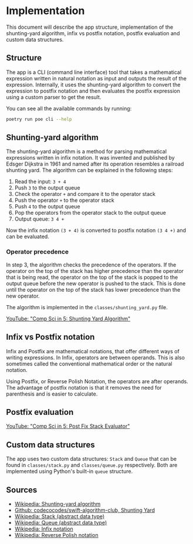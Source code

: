 # Implementation

This document will describe the app structure, implementation of the shunting-yard algorithm, infix vs postfix notation, postfix evaluation and custom data structures.

## Structure

The app is a CLI (command line interface) tool that takes a mathematical expression written in natural notation as input and outputs the result of the expression. Internally, it uses the shunting-yard algorithm to convert the expression to postfix notation and then evaluates the postfix expression using a custom parser to get the result.

You can see all the available commands by running:

```bash
poetry run poe cli --help
```

## Shunting-yard algorithm

The shunting-yard algorithm is a method for parsing mathematical expressions written in infix notation. It was invented and published by Edsger Dijkstra in 1961 and named after its operation resembles a railroad shunting yard. The algorithm can be explained in the following steps:

1. Read the input: `3 + 4`
2. Push `3` to the output queue
3. Check the operator `+` and compare it to the operator stack
4. Push the operator `+` to the operator stack
5. Push `4` to the output queue
6. Pop the operators from the operator stack to the output queue
7. Output queue: `3 4 +`

Now the infix notation `(3 + 4)` is converted to postfix notation `(3 4 +)` and can be evaluated.

### Operator precedence

In step 3, the algorithm checks the precedence of the operators. If the operator on the top of the stack has higher precedence than the operator that is being read, the operator on the top of the stack is popped to the output queue before the new operator is pushed to the stack. This is done until the operator on the top of the stack has lower precedence than the new operator.

The algorithm is implemented in the `classes/shunting_yard.py` file.

[YouTube: "Comp Sci in 5: Shunting Yard Algorithm"](https://www.youtube.com/watch?v=Wz85Hiwi5MY)

## Infix vs Postfix notation

Infix and Postfix are mathematical notations, that offer different ways of writing expressions. In Infix, operators are between operands. This is also sometimes called the conventional mathematical order or the natural notation.

Using Postfix, or Reverse Polish Notation, the operators are after operands. The advantage of postfix notation is that it removes the need for parenthesis and is easier to calculate.

## Postfix evaluation

[YouTube: "Comp Sci in 5: Post Fix Stack Evaluator"](https://www.youtube.com/watch?v=bebqXO8H4eA)

## Custom data structures

The app uses two custom data structures: `Stack` and `Queue` that can be found in `classes/stack.py` and `classes/queue.py` respectively. Both are implemented using Python's built-in `queue` structure.

## Sources

- [Wikipedia: Shunting-yard algorithm](https://en.wikipedia.org/wiki/Shunting-yard_algorithm)
- [Github: codecocodes/swift-algorithm-club, Shunting Yard](https://aquarchitect.github.io/swift-algorithm-club/Shunting%20Yard/)
- [Wikipedia: Stack (abstract data type)](<https://en.wikipedia.org/wiki/Stack_(abstract_data_type)>)
- [Wikipedia: Queue (abstract data type)](<https://en.wikipedia.org/wiki/Queue_(abstract_data_type)>)
- [Wikipedia: Infix notation](https://en.wikipedia.org/wiki/Infix_notation)
- [Wikipedia: Reverse Polish notation](https://en.wikipedia.org/wiki/Reverse_Polish_notation)

